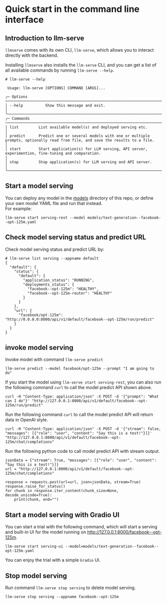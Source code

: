 # Quick start in the command line interface

## Introduction to llm-serve

`llmserve` comes with its own CLI, `llm-serve`, which allows you to interact directly with the backend.

Installing `llmserve` also installs the `llm-serve` CLI, and you can get a list of all available commands by running `llm-serve --help`.

```SHELL
# llm-serve --help

 Usage: llm-serve [OPTIONS] COMMAND [ARGS]...

╭─ Options ──────────────────────────────────────────────────────────────────────────────────────────────────────────────────────────────────────────────────────────╮
│ --help          Show this message and exit.                                                                                                                        │
╰────────────────────────────────────────────────────────────────────────────────────────────────────────────────────────────────────────────────────────────────────╯
╭─ Commands ─────────────────────────────────────────────────────────────────────────────────────────────────────────────────────────────────────────────────────────╮
│ list         List available model(s) and deployed serving etc.                                                                                                     │
│ predict      Predict one or several models with one or multiple prompts, optionally read from file, and save the results to a file.                                │
│ start        Start application(s) for LLM serving, API server, experimention, fine-tuning and comparation.                                                         │
│ stop         Stop application(s) for LLM serving and API server.                                                                                                   │
╰────────────────────────────────────────────────────────────────────────────────────────────────────────────────────────────────────────────────────────────────────╯

```

## Start a model serving

You can deploy any model in the [models](../models) directory of this repo, or define your own model YAML file and run that instead.  
For example:

```
llm-serve start serving-rest --model models/text-generation--facebook--opt-125m.yaml
```

## Check model serving status and predict URL

Check model serving status and predict URL by:

```SHELL
# llm-serve list serving --appname default
{
  "default": {
    "status": {
      "default": {
        "application_status": "RUNNING",
        "deployments_status": {
          "facebook--opt-125m": "HEALTHY",
          "facebook--opt-125m-router": "HEALTHY"
        }
      }
    },
    "url": {
      "facebook/opt-125m": "http://0.0.0.0:8000/api/v1/default/facebook--opt-125m/run/predict"
    }
  }
}
```

## invoke model serving

Invoke model with command `llm-serve predict`

```
llm-serve predict --model facebook/opt-125m --prompt "I am going to do"
```

If you start the model using `llm-serve start serving-rest`, you can also run the following command `curl` to call the model predict API shown above.

```
curl -H "Content-Type: application/json" -X POST -d '{"prompt": "What can I do"}' "http://127.0.0.1:8000/api/v1/default/facebook--opt-125m/run/predict"
```

Run the following command `curl` to call the model predict API will return data in OpenAI style.

```
curl -H "Content-Type: application/json" -X POST -d '{"stream": false, "messages": [{"role": "user", "content": "Say this is a test!"}]}' "http://127.0.0.1:8000/api/v1/default/facebook--opt-125m/chat/completions"
```

Run the following python code to call model predict API with stream output.

```
jsonData = {"stream": True, "messages": [{"role": "user", "content": "Say this is a test!"}]}
url = "http://127.0.0.1:8000/api/v1/default/facebook--opt-125m/chat/completions"

response = requests.post(url=url, json=jsonData, stream=True)
response.raise_for_status()
for chunk in response.iter_content(chunk_size=None, decode_unicode=True):
    print(chunk, end="")
```

## Start a model serving with Gradio UI

You can start a trial with the following command, which will start a serving and built-in UI for the model running on <http://127.0.0.1:8000/facebook--opt-125m>.

```
llm-serve start serving-ui --model=models/text-generation--facebook--opt-125m.yaml
```

You can enjoy the trial with a simple `Gradio` UI.

## Stop model serving

Run command `llm-serve stop serving` to delete model serving.

```
llm-serve stop serving --appname facebook--opt-125m
```
